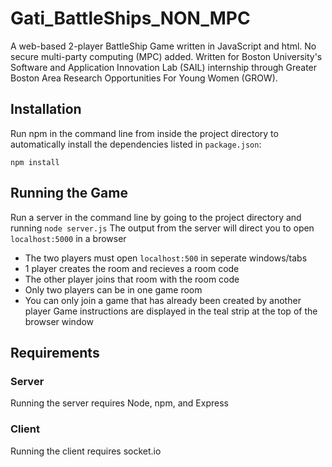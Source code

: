 # Gati_BattleShips_NON_MPC
A web-based 2-player BattleShip Game written in JavaScript and html. No secure multi-party computing (MPC) added. Written for Boston University's Software and Application Innovation Lab (SAIL) internship through Greater Boston Area Research Opportunities For Young Women (GROW).

## Installation
Run npm in the command line from inside the project directory to automatically install the dependencies listed in `package.json`:

```npm install```

## Running the Game
Run a server in the command line by going to the project directory and running
```node server.js```
The output from the server will direct you to open `localhost:5000` in a browser
* The two players must open `localhost:500` in seperate windows/tabs
* 1 player creates the room and recieves a room code
* The other player joins that room with the room code
* Only two players can be in one game room
* You can only join a game that has already been created by another player
Game instructions are displayed in the teal strip at the top of the browser window

## Requirements
### Server
Running the server requires Node, npm, and Express

### Client
Running the client requires socket.io
